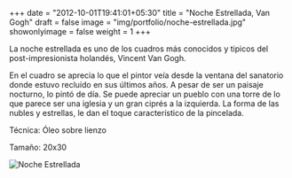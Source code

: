+++
date = "2012-10-01T19:41:01+05:30"
title = "Noche Estrellada, Van Gogh"
draft = false
image = "img/portfolio/noche-estrellada.jpg"
showonlyimage = false
weight = 1
+++

La noche estrellada es uno de los cuadros más conocidos y tipicos del post-impresionista holandés, Vincent Van Gogh.
<!--more-->

En el cuadro se aprecia lo que el pintor veía desde la ventana del sanatorio donde estuvo recluído en sus últimos años. A pesar de ser un paisaje nocturno, lo pintó de día. Se puede apreciar un pueblo con una torre de lo que parece ser una iglesia y un gran ciprés a la izquierda. La forma de las nubles y estrellas,  le dan el toque característico de la pincelada.

Técnica: Óleo sobre lienzo

Tamaño: 20x30

![Noche Estrellada](/img/portfolio/noche-estrellada.jpg)
